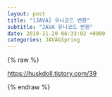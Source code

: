 ```yaml
---  
layout: post  
title: "[JAVA] 유니코드 변환"  
subtitle: "JAVA 유니코드 변환"  
date: 2019-11-20 06:33:02 +0900  
categories: JAVA&Spring  
---  
```

{% raw %}  
  
https://huskdoll.tistory.com/39  
  
{% endraw %}